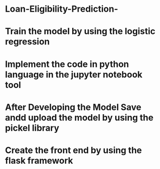# Loan-Eligibility-Prediction-
# Train the model by using the logistic regression 
# Implement the code in python language in the jupyter notebook tool 
# After Developing the Model Save andd upload the model by using the pickel library 
# Create the front end by using the flask framework 
